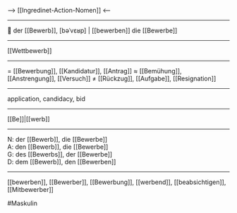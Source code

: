 --> [[Ingredinet-Action-Nomen]] <--

---
🔵 der [[Bewerb]], [bəˈvɛʁp] | [[bewerben]]
die [[Bewerbe]]

---
[[Wettbewerb]]


---
= [[Bewerbung]], [[Kandidatur]], [[Antrag]]
≈ [[Bemühung]], [[Anstrengung]], [[Versuch]]
≠ [[Rückzug]], [[Aufgabe]], [[Resignation]]

---
application, candidacy, bid

---
[[Be]]|[[werb]]

---
N: der [[Bewerb]], die [[Bewerbe]]  
A: den [[Bewerb]], die [[Bewerbe]]  
G: des [[Bewerbs]], der [[Bewerbe]]  
D: dem [[Bewerb]], den [[Bewerben]] 

---
[[bewerben]], [[Bewerber]], [[Bewerbung]], [[werbend]], [[beabsichtigen]], [[Mitbewerber]]

#Maskulin 